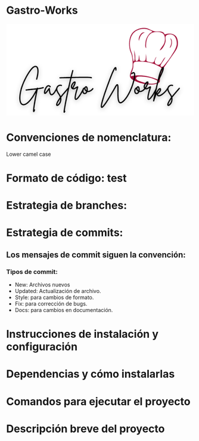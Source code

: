 # Gastro-Works
![Logo](imgs/logo.png)
# Convenciones de nomenclatura: 
Lower camel case
# Formato de código: test

# Estrategia de branches:

# Estrategia de commits: 
## Los mensajes de commit siguen la convención: 
### Tipos de commit:
- New: Archivos nuevos
- Updated: Actualización de archivo. 
- Style: para cambios de formato. 
- Fix: para corrección de bugs.
- Docs: para cambios en documentación. 

# Instrucciones de instalación y configuración

# Dependencias y cómo instalarlas

# Comandos para ejecutar el proyecto 

# Descripción breve del proyecto 
